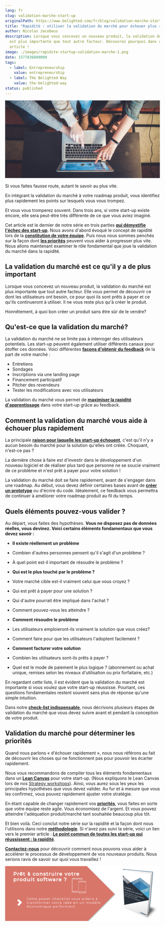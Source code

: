 ```yaml
---
lang: fr
slug: validation-marche-start-up
originalPath: https://www.belighted.com/fr/blog/validation-marche-start-up
title: "Rapidité : utiliser la validation du marché pour échouer plus rapidement"
author: Nicolas Jacobeus
description: Lorsque vous concevez un nouveau produit, la validation du marché
  est plus importante que tout autre facteur. Découvrez pourquoi dans cet
  article !
image: ./images/rapidite-startup-validation-marche-1.png
date: 1577836800000
tags:
  - label: Entrepreneurship
    value: entrepreneurship
  - label: The Belighted Way
    value: the-belighted-way
status: published
---
```

![rapidite-startup-validation-marche](/content/images/legacy/RpjjNuH2FqTbYJxtu8sDW.png)

Si vous faites fausse route, autant le savoir au plus vite.

En intégrant la validation du marché à votre roadmap produit, vous identifiez plus rapidement les points sur lesquels vous vous trompez.

Et vous vous tromperez souvent. Dans trois ans, si votre start-up existe encore, elle sera peut-être très différente de ce que vous aviez imaginé.

Cet article est le dernier de notre série en trois parties **[qui démystifie l'échec des start-up](/fr/blog/rapidite-reussite-startup)**. Nous avons d'abord évoqué le concept de rapidité lors de la **[constitution de votre équipe](/fr/blog/rapidite-reussite-startup)**. Puis nous nous sommes penchés sur la façon dont **[les priorités](/fr/blog/rapidit%C3%A9-priorit%C3%A9s-start-up)** peuvent vous aider à progresser plus vite. Nous allons maintenant examiner le rôle fondamental que joue la validation du marché dans la rapidité.

**La validation du marché est ce qu'il y a de plus important**
--------------------------------------------------------------

Lorsque vous concevez un nouveau produit, la validation du marché est plus importante que tout autre facteur. Elle vous permet de découvrir ce dont les utilisateurs ont besoin, ce pour quoi ils sont prêts à payer et ce qu'ils continueront à utiliser. Il ne vous reste plus qu'à créer le produit.

Honnêtement, à quoi bon créer un produit sans être sûr de le vendre?

**Qu'est-ce que la validation du marché?**
------------------------------------------

La validation du marché ne se limite pas à interroger des utilisateurs potentiels. Les start-up peuvent également utiliser différents canaux pour étoffer ces données. Voici différentes **[façons d'obtenir du feedback](https://getproductmarketfit.com/how-to-select-test-to-get-market-validation-for-new-product-or-business-idea/)** de la part de votre marché :

*   Entretiens
*   Sondages
*   Inscriptions via une landing page
*   Financement participatif
*   Pitcher des revendeurs
*   Tester les modifications avec vos utilisateurs

La validation du marché vous permet de **[maximiser la rapidité d'apprentissage](https://hbr.org/2010/02/how-much-process-is-too-much)** dans votre start-up grâce au feedback.

**Comment la validation du marché vous aide à échouer plus rapidement**
-----------------------------------------------------------------------

La principale **[raison pour laquelle les start-up échouent](https://www.cbinsights.com/research/startup-failure-reasons-top/)**, c'est qu'il n'y a aucun besoin du marché pour la solution qu'elles ont créée. Choquant, n'est-ce pas ?

La dernière chose à faire est d'investir dans le développement d'un nouveau logiciel et de réaliser plus tard que personne ne se soucie vraiment de ce problème et n'est prêt à payer pour votre solution !

La validation du marché doit se faire rapidement, avant de s'engager dans une roadmap. Au début, vous devez définir certaines bases avant de **[créer un prototype](/fr/design-sprint)** ou d'écrire du code. Idéalement, ce feedback vous permettra de continuer à améliorer votre roadmap produit au fil du temps.

**Quels éléments pouvez-vous valider ?**
----------------------------------------

Au départ, vous faites des hypothèses. **Vous ne disposez pas de données réelles, vous devinez. Voici certains éléments fondamentaux que vous devez savoir :**

*   **Il existe réellement un problème**
*   Combien d'autres personnes pensent qu'il s'agit d'un problème ?
*   À quel point est-il important de résoudre le problème ?  
    
*   **Qui est le plus touché par le problème ?**
*   Votre marché cible est-il vraiment celui que vous croyez ?
*   Qui est prêt à payer pour une solution ?
*   Qui d'autre pourrait être impliqué dans l'achat ?
*   Comment pouvez-vous les atteindre ?  
    
*   **Comment résoudre le problème**
*   Les utilisateurs emploieront-ils vraiment la solution que vous créez?
*   Comment faire pour que les utilisateurs l'adoptent facilement ?

*   **Comment facturer votre solution**
*   Combien les utilisateurs sont-ils prêts à payer ?
*   Quel est le mode de paiement le plus logique ? (abonnement ou achat unique, remises selon les niveaux d'utilisation ou prix forfaitaire, etc.)

En regardant cette liste, il est évident que la validation du marché est importante si vous voulez que votre start-up réussisse. Pourtant, ces questions fondamentales restent souvent sans plus de réponse qu'une simple intuition.

Dans notre **[check-list indispensable](/fr/blog/check-list-développer-un-nouveau-logiciel)**, nous décrivons plusieurs étapes de validation du marché que vous devez suivre avant et pendant la conception de votre produit.

**Validation du marché pour déterminer les priorités**
------------------------------------------------------

Quand nous parlons « d'échouer rapidement », nous nous référons au fait de découvrir les choses qui ne fonctionnent pas pour pouvoir les écarter rapidement.

Nous vous recommandons de compiler tous les éléments fondamentaux dans un **[Lean Canvas](https://www.belighted.com/blog/6-reasons-a-lean-canvas-needs-to-be-part-of-your-product-development-process)** pour votre start-up. (Nous expliquons le Lean Canvas lors de nos [Strategy workshops](/fr/strategy-workshop)). Ainsi, vous aurez sous les yeux les principales hypothèses que vous devez valider. Au fur et à mesure que vous les confirmez, vous pouvez rapidement ajuster votre stratégie.

En étant capable de changer rapidement vos **[priorités](/fr/blog/rapidité-priorités-start-up)**, vous faites en sorte que votre équipe reste agile. Vous économisez de l'argent. Et vous pouvez atteindre l'adéquation produit/marché tant souhaitée beaucoup plus tôt.

Et bien voilà. Ceci conclut notre série sur la rapidité et la façon dont nous l'utilisons dans notre **[méthodologie](/fr/blog/methode-developpement-produits-saas)**. Si n'avez pas suivi la série, voici un lien vers le premier article : **[Le point commun de toutes les start-up qui réussissent : la rapidité](/fr/blog/rapidite-reussite-startup)**.

**[Contactez-nous](/fr/evaluation-developpement-produit)** pour découvrir comment nous pouvons vous aider à accélérer le processus de développement de vos nouveaux produits. Nous serions ravis de savoir sur quoi vous travaillez !

[![Nouveau call-to-action](/content/images/legacy/jLxarWVFZ4IWPcDnMDdPS.png)](https://cta-redirect.hubspot.com/cta/redirect/1684659/9910533f-98e7-4836-a277-f9b2eb95e8b8)